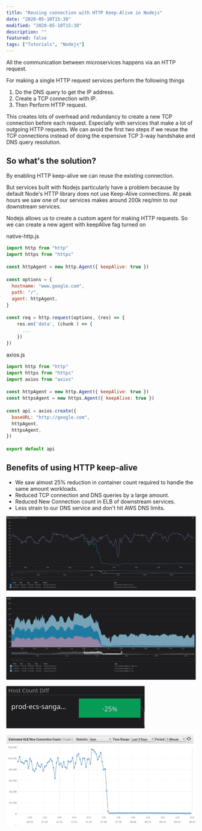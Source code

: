 ```yaml
---
title: "Reusing connection with HTTP Keep-Alive in Nodejs"
date: "2020-05-10T15:38"
modified: "2020-05-10T15:38"
description: ""
featured: false
tags: ["Tutorials", "Nodejs"]
---
```


All the communication between microservices happens via an HTTP request.

For making a single HTTP request services perform the following things

1. Do the DNS query to get the IP address.
2. Create a TCP connection with IP.
3. Then Perform HTTP request.

This creates lots of overhead and redundancy to create a new TCP connection before each request. Especially with services that make a lot of outgoing HTTP requests.
We can avoid the first two steps if we reuse the TCP connections instead of doing the expensive TCP 3-way handshake and DNS query resolution.

## So what's the solution?

By enabling HTTP keep-alive we can reuse the existing connection.

But services built with Nodejs particularly have a problem because by default Node's HTTP library does not use Keep-Alive connections. At peak hours we saw one of our services makes around 200k req/min to our downstream services.

Nodejs allows us to create a custom agent for making HTTP requests. So we can create a new agent with keepAlive fag turned on

<div class="filename">native-http.js</div>

```js
import http from "http"
import https from "https"

const httpAgent = new http.Agent({ keepAlive: true })

const options = {
  hostname: "www.google.com",
  path: "/",
  agent: httpAgent,
}

const req = http.request(options, (res) => {
    res.on('data', (chunk ) => {
      ...
    })
})
```

<div class="filename">axios.js</div>

```js
import http from "http"
import https from "https"
import axios from "axios"

const httpAgent = new http.Agent({ keepAlive: true })
const httpsAgent = new https.Agent({ keepAlive: true })

const api = axios.create({
  baseURL: "http://google.com",
  httpAgent,
  httpsAgent,
})

export default api
```

## Benefits of using HTTP keep-alive

- We saw almost 25% reduction in container count required to handle the same amount workloads.
- Reduced TCP connection and DNS queries by a large amount.
- Reduced New Connection count in ELB of downstream services.
- Less strain to our DNS service and don't hit AWS DNS limits.

![ HTTP vs TCP ](./images/http-vs-tcp.png)

![ HTTP / TCP / DNS ](./images/http-vs-tcp-vs-dns.png)

![ Host Count ](./images/container-host-count.png)

![ Downstream New Connections ](./images/alb-new-connections.png)

</div>
